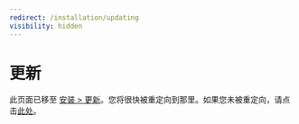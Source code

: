 ```yaml
---
redirect: /installation/updating
visibility: hidden
---
```


# 更新

此页面已移至 [安装 > 更新](/Installation/Updating)。您将很快被重定向到那里。如果您未被重定向，请点击[此处](/Installation/Updating)。
